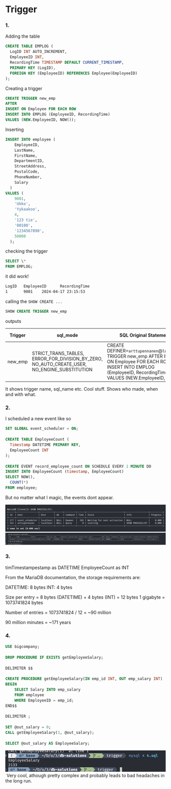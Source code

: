 # Trigger

### 1.

Adding the table

```sql
CREATE TABLE EMPLOG (
  LogID INT AUTO_INCREMENT,
  EmployeeID INT,
  RecordingTime TIMESTAMP DEFAULT CURRENT_TIMESTAMP,
  PRIMARY KEY (LogID),
  FOREIGN KEY (EmployeeID) REFERENCES Employee(EmployeeID)
);
```

Creating a trigger

```sql
CREATE TRIGGER new_emp
AFTER
INSERT ON Employee FOR EACH ROW
INSERT INTO EMPLOG (EmployeeID, RecordingTime)
VALUES (NEW.EmployeeID, NOW());
```

Inserting

```sql
INSERT INTO employee (
    EmployeeID,
    LastName,
    FirstName,
    DepartmentID,
    StreetAddress,
    PostalCode,
    PhoneNumber,
    Salary
  )
VALUES (
    9001,
    'Ukko',
    'Yykaakoo',
    4,
    '123 tie',
    '00100',
    '1234567890',
    50000
  );
```

checking the trigger

```sql
SELECT \*
FROM EMPLOG;
```

it did work!

```sh
LogID   EmployeeID      RecordingTime
1       9001    2024-04-17 23:15:53
```

calling the `SHOW CREATE ...`

```sql
SHOW CREATE TRIGGER new_emp
```

outputs

| Trigger | sql_mode                                                                                     | SQL Original Statement                                                                                                                                                         | character_set_client | collation_connection | Database Collation | Created                |
| ------- | -------------------------------------------------------------------------------------------- | ------------------------------------------------------------------------------------------------------------------------------------------------------------------------------ | -------------------- | -------------------- | ------------------ | ---------------------- |
| new_emp | STRICT_TRANS_TABLES, ERROR_FOR_DIVISION_BY_ZERO, NO_AUTO_CREATE_USER, NO_ENGINE_SUBSTITUTION | CREATE DEFINER=`arttupennanen`@`localhost` TRIGGER new_emp AFTER INSERT ON Employee FOR EACH ROW INSERT INTO EMPLOG (EmployeeID, RecordingTime) VALUES (NEW.EmployeeID, NOW()) | utf8mb3              | utf8mb3_general_ci   | latin1_swedish_ci  | 2024-04-17 23:15:52.98 |

It shows trigger name, sql_name etc. Cool stuff. Shows who made, when and with what.

### 2.

I scheduled a new event like so

```sql
SET GLOBAL event_scheduler = ON;

CREATE TABLE EmployeeCount (
  Timestamp DATETIME PRIMARY KEY,
  EmployeeCount INT
);

CREATE EVENT record_employee_count ON SCHEDULE EVERY 1 MINUTE DO
INSERT INTO EmployeeCount (timestamp, EmployeeCount)
SELECT NOW(),
  COUNT(*)
FROM employee;
```

But no matter what I magic, the events dont appear.

![alt text](2.png)
![alt text](22.png)

### 3.

timTimestampestamp as DATETIME
EmployeeCount as INT

From the MariaDB documentation, the storage requirements are:

DATETIME: 8 bytes
INT: 4 bytes

Size per entry = 8 bytes (DATETIME) + 4 bytes (INT) = 12 bytes
1 gigabyte = 1073741824 bytes

Number of entries = 1073741824 / 12 = ~90 million

90 million minutes = ~171 years

### 4.

```sql
USE bigcompany;

DROP PROCEDURE IF EXISTS getEmployeeSalary;

DELIMITER $$

CREATE PROCEDURE getEmployeeSalary(IN emp_id INT, OUT emp_salary INT)
BEGIN
    SELECT Salary INTO emp_salary
    FROM employee
    WHERE EmployeeID = emp_id;
END$$

DELIMITER ;

SET @out_salary = 0;
CALL getEmployeeSalary(1, @out_salary);

SELECT @out_salary AS EmployeeSalary;
```

![alt text](4.png)
​
Very cool, athough pretty complex and probably leads to bad headaches in the long run.
